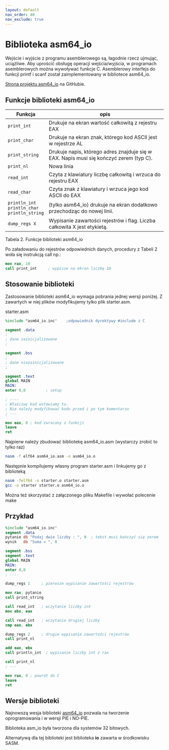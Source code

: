 ```yaml
---
layout: default
nav_order: 40
nav_exclude: true
---
```


# Biblioteka asm64_io

Wejście i wyjście z programu asemblerowego są, łagodnie rzecz ujmując, uciążliwe.
Aby uprościć obsługę operacji wejścia/wyjścia, w programach asemblerowych można wywoływać funkcje C.
Asemblerowy interfejs do funkcji printf i scanf został zaimplementowany w bibliotece asm64_io.
 

[Strona projektu asm64_io](https://tomasz-kapela.github.io/asm64_io/) na GitHubie.


## Funkcje biblioteki asm64_io

| Funkcja | opis |
|----     | ---- |
|`print_int` |	 Drukuje na ekran wartość całkowitą z rejestru EAX |
|`print_char` |	 Drukuje na ekran znak, którego kod ASCII jest w rejestrze AL|
|`print_string` |	 Drukuje napis, którego adres znajduje się w EAX. Napis musi się kończyć zerem (typ C).|
|`print_nl` |	 Nowa linia|
|`read_int` |	 Czyta z klawiatury liczbę całkowitą i wrzuca do rejestru EAX|
|`read_char` |	 Czyta znak z klawiatury i wrzuca jego kod ASCII do EAX |         
|`println_int` <br/> `println_char` <br/>`println_string` |	 (tylko asm64_io) drukuje na ekran dodatkowo przechodząc do nowej linii. |
|`dump_regs X` |	 Wypisanie zawartości rejestrów i flag. Liczba całkowita X jest etykietą.   |

Tabela 2. Funkcje biblioteki asm64_io

Po załadowaniu do rejestrów odpowiednich danych, procedury z Tabeli 2 woła się instrukcją call np.:
```nasm
mov rax, 10
call print_int     ; wypisze na ekran liczbę 10
```

## Stosowanie biblioteki

Zastosowanie biblioteki asm64_io wymaga pobrania jednej wersji poniżej. Z zawartych w niej plików modyfikujemy tylko plik starter.asm.

starter.asm

```nasm 
%include "asm64_io.inc"    ;odpowiednik dyrektywy #include z C

segment .data
;
; dane zainicjalizowane
;

segment .bss
;
; dane niezainicjalizowane
;

segment .text
global MAIN
MAIN:
enter 0,0         ; setup 

; ----
; Właściwy kod wstawiamy tu. 
; Nie należy modyfikować kodu przed i po tym komentarzu
; ---

mov eax, 0 ; kod zwracany z funkcji
leave
ret
```

Najpierw należy zbudować bibliotekę asm64_io.asm (wystarczy zrobić to tylko raz)
```bash
nasm -f elf64 asm64_io.asm -o asm64_io.o
```

Następnie kompilujemy własny program starter.asm i linkujemy go z biblioteką
```bash
nasm -felf64 -o starter.o starter.asm
gcc -o starter starter.o asm64_io.o 
```

Można też skorzystać z załączonego pliku Makefile i wywołać polecenie make

## Przykład
```nasm
%include "asm64_io.inc"
segment .data
pytanie db "Podaj dwie liczby : ", 0  ; tekst musi kończyć się zerem
wynik   db "Suma = ", 0

segment .bss
segment .text
global MAIN
MAIN:
enter 0,0
; ----

dump_regs 1     ; pierwsze wypisanie zawartości rejestrów

mov rax, pytanie
call print_string

call read_int   ; wczytanie liczby int
mov ebx, eax

call read_int   ; wczytanie drugiej liczby
cmp eax, ebx

dump_regs 2     ; drugie wypisanie zawartości rejestrów
call print_nl

add eax, ebx
call println_int  ; wypisanie liczby int z rax

call print_nl
; ---

mov rax, 0 ; powrót do C
leave
ret
```

## Wersje biblioteki
Najnowszą wesja biblioteki [asm64_io](asm64_io.zip) pozwala 
na tworzenie oprogramowania i w wersji PIE i NO-PIE.

Biblioteka asm_io była tworzona dla systemów 32 bitowych.

Alternatywą dla tej biblioteki jest biblioteka **io** zawarta w środkowisku SASM.



